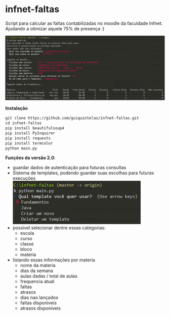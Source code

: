 # infnet-faltas
Script para calcular as faltas contabilizadas no moodle da faculdade Infnet. <br>
Ajudando a otimizar aquele 75% de presença :)

![Test Run](https://github.com/guiquintelas/infnet-faltas/blob/master/static/print.png)

**Instalação**
 
```
git clone https://github.com/guiquintelas/infnet-faltas.git
cd infnet-faltas
pip install beautifulsoup4
pip install PyInquirer
pip install requests
pip install termcolor
python main.py
```


**Funções da versão 2.0**:
- guardar dados de autenticação para futuras consultas
- Sistema de templates, podendo guardar suas escolhas para futuras execuções<br>
![Test Run](https://github.com/guiquintelas/infnet-faltas/blob/master/static/print_template.png)
- possivel selecionar dentre essas categorias:
  - escola
  - curso
  - classe
  - bloco
  - materia
- listando essas informações por materia
  - nome da materia
  - dias da semana
  - aulas dadas / total de aulas
  - frequencia atual
  - faltas
  - atrasos
  - dias nao lançados
  - faltas disponiveis
  - atrasos disponiveis
  
 
